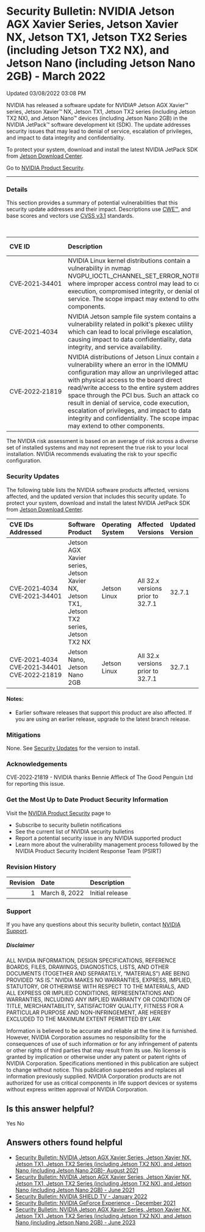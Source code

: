 

Security Bulletin: NVIDIA Jetson AGX Xavier Series, Jetson Xavier NX, Jetson TX1, Jetson TX2 Series (including Jetson TX2 NX), and Jetson Nano (including Jetson Nano 2GB) - March 2022
=======================================================================================================================================================================================




 Updated 03/08/2022 03:08 PM



NVIDIA has released a software update for NVIDIA® Jetson AGX Xavier™ series, Jetson Xavier™ NX, Jetson TX1, Jetson TX2 series (including Jetson TX2 NX), and Jetson Nano™ devices (including Jetson Nano 2GB) in the NVIDIA JetPack™ software development kit (SDK). The update addresses security issues that may lead to denial of service, escalation of privileges, and impact to data integrity and confidentiality.


To protect your system, download and install the latest NVIDIA JetPack SDK from [Jetson Download Center](https://developer.nvidia.com/embedded/downloads).


Go to [NVIDIA Product Security](https://www.nvidia.com/security/).

 



---




### Details


This section provides a summary of potential vulnerabilities that this security update addresses and their impact. Descriptions use [CWE™](https://cwe.mitre.org/), and base scores and vectors use [CVSS v3.1](https://www.first.org/cvss/v3.1/user-guide) standards.


 

| CVE ID | Description | Base Score | Vector |
|:---------------|:------------------------------------------------------------------------------------------------------------------------------------------------------------------------------------------------------------------------------------------------------------------------------------------------------------------------------------------------------------------------------------------------------------------------------------------------------------|-------------:|:------------------------------------|
| CVE‑2021‑34401 | NVIDIA Linux kernel distributions contain a vulnerability in nvmap NVGPU\_IOCTL\_CHANNEL\_SET\_ERROR\_NOTIFIER, where improper access control may lead to code execution, compromised integrity, or denial of service. The scope impact may extend to other components. | 8.8 | AV:L/AC:L/PR:L/UI:N/S:C/C:H/I:H/A:H |
| CVE‑2021‑4034 | NVIDIA Jetson sample file system contains a vulnerability related in polkit's pkexec utility which can lead to local privilege escalation, causing impact to data confidentiality, data integrity, and service availability. | 7.8 | AV:L/AC:L/PR:L/UI:N/S:U/C:H/I:H/A:H |
| CVE‑2022‑21819 | NVIDIA distributions of Jetson Linux contain a vulnerability where an error in the IOMMU configuration may allow an unprivileged attacker with physical access to the board direct read/write access to the entire system address space through the PCI bus. Such an attack could result in denial of service, code execution, escalation of privileges, and impact to data integrity and confidentiality. The scope impact may extend to other components. | 7.6 | AV:P/AC:L/PR:N/UI:N/S:C/C:H/I:H/A:H |
The NVIDIA risk assessment is based on an average of risk across a diverse set of installed systems and may not represent the true risk to your local installation. NVIDIA recommends evaluating the risk to your specific configuration.


### Security Updates


The following table lists the NVIDIA software products affected, versions affected, and the updated version that includes this security update. To protect your system, download and install the latest NVIDIA JetPack SDK from [Jetson Download Center](https://developer.nvidia.com/embedded/downloads).


| CVE IDs Addressed | Software Product | Operating System | Affected Versions | Updated Version |
|:----------------------------------------------|:--------------------------------------------------------------------------------------------|:-------------------|:----------------------------------|:------------------|
| CVE‑2021‑4034 CVE‑2021‑34401 | Jetson AGX Xavier series, Jetson Xavier NX, Jetson TX1, Jetson TX2 series, Jetson TX2 NX | Jetson Linux | All 32.x versions prior to 32.7.1 | 32.7.1 |
| CVE‑2021‑4034 CVE‑2021‑34401 CVE‑2022‑21819 | Jetson Nano, Jetson Nano 2GB | Jetson Linux | All 32.x versions prior to 32.7.1 | 32.7.1 |
#### Notes:


* Earlier software releases that support this product are also affected. If you are using an earlier release, upgrade to the latest branch release.


### Mitigations


None. See [Security Updates](#security-updates) for the version to install.


### Acknowledgements


CVE‑2022‑21819 - NVIDIA thanks Bennie Affleck of The Good Penguin Ltd for reporting this issue.


### Get the Most Up to Date Product Security Information


Visit the [NVIDIA Product Security](https://www.nvidia.com/security) page to


* Subscribe to security bulletin notifications
* See the current list of NVIDIA security bulletins
* Report a potential security issue in any NVIDIA supported product
* Learn more about the vulnerability management process followed by the NVIDIA Product Security Incident Response Team (PSIRT)


### Revision History


| Revision | Date | Description |
|-----------:|:--------------|:----------------|
| 1 | March 8, 2022 | Initial release |
### Support


If you have any questions about this security bulletin, contact [NVIDIA Support](https://www.nvidia.com/object/support.html).


##### Disclaimer


ALL NVIDIA INFORMATION, DESIGN SPECIFICATIONS, REFERENCE BOARDS, FILES, DRAWINGS, DIAGNOSTICS, LISTS, AND OTHER DOCUMENTS (TOGETHER AND SEPARATELY, “MATERIALS”) ARE BEING PROVIDED “AS IS.” NVIDIA MAKES NO WARRANTIES, EXPRESS, IMPLIED, STATUTORY, OR OTHERWISE WITH RESPECT TO THE MATERIALS, AND ALL EXPRESS OR IMPLIED CONDITIONS, REPRESENTATIONS AND WARRANTIES, INCLUDING ANY IMPLIED WARRANTY OR CONDITION OF TITLE, MERCHANTABILITY, SATISFACTORY QUALITY, FITNESS FOR A PARTICULAR PURPOSE AND NON-INFRINGEMENT, ARE HEREBY EXCLUDED TO THE MAXIMUM EXTENT PERMITTED BY LAW.


Information is believed to be accurate and reliable at the time it is furnished. However, NVIDIA Corporation assumes no responsibility for the consequences of use of such information or for any infringement of patents or other rights of third parties that may result from its use. No license is granted by implication or otherwise under any patent or patent rights of NVIDIA Corporation. Specifications mentioned in this publication are subject to change without notice. This publication supersedes and replaces all information previously supplied. NVIDIA Corporation products are not authorized for use as critical components in life support devices or systems without express written approval of NVIDIA Corporation.










Is this answer helpful?
-----------------------



Yes
No







Answers others found helpful
----------------------------


* [Security Bulletin: NVIDIA Jetson AGX Xavier Series, Jetson Xavier NX, Jetson TX1, Jetson TX2 Series (including Jetson TX2 NX), and Jetson Nano (including Jetson Nano 2GB)- August 2021](/app/answers/detail/a_id/5216/related/1)
* [Security Bulletin: NVIDIA Jetson AGX Xavier Series, Jetson Xavier NX, Jetson TX1, Jetson TX2 Series (including Jetson TX2 NX), and Jetson Nano (including Jetson Nano 2GB) - June 2021](/app/answers/detail/a_id/5205/related/1)
* [Security Bulletin: NVIDIA SHIELD TV - January 2022](/app/answers/detail/a_id/5259/related/1)
* [Security Bulletin: NVIDIA GeForce Experience - December 2021](/app/answers/detail/a_id/5295/related/1)
* [Security Bulletin: NVIDIA Jetson AGX Xavier Series, Jetson Xavier NX, Jetson TX1, Jetson TX2 Series (including Jetson TX2 NX), and Jetson Nano (including Jetson Nano 2GB) - June 2023](/app/answers/detail/a_id/5466/related/1)








